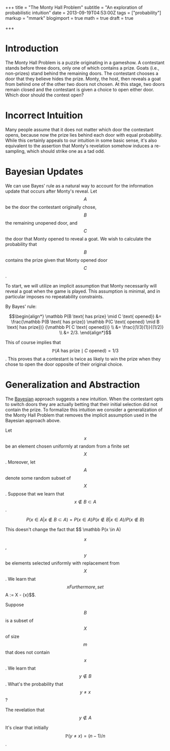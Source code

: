 +++
title = "The Monty Hall Problem"
subtitle = "An exploration of probabilistic intuition"
date = 2013-09-19T04:53:00Z
tags = ["probability"]
markup = "mmark"
blogimport = true
math = true
draft = true

+++

# Introduction

The Monty Hall Problem is a puzzle originating in a gameshow.
A contestant stands before three doors, only one of which contains a prize.
Goats (i.e., non-prizes) stand behind the remaining doors.
The contestant chooses a door that they believe hides the prize. Monty, the host,
then reveals a goat from behind one of the other two doors not chosen.
At this stage, two doors remain closed and the contestant is given a choice
to open either door. Which door should the contest open?


<!--more-->

#  Incorrect Intuition

Many people assume that it does not matter which door the contestant opens,
because now the prize lies behind each door with equal probability.  While this
certainly appeals to our intuition in some basic sense, it's also equivalent
to the assertion that Monty's revelation somehow induces a re-sampling, which
should strike one as a tad odd.


# Bayesian Updates

We can use Bayes' rule as a natural way to account for the information update
that occurs after Monty's reveal.  Let $$A$$ be the door the contestant
originally chose, $$B$$ the remaining unopened door, and $$C$$ the door that
Monty opened to reveal a goat. We wish to calculate the probability that $$B$$
contains the prize given that Monty opened door $$C$$.

To start, we will utilize an implicit assumption that Monty necessarily
will reveal a goat when the game is played. This assumption is minimal, and
in particular imposes no repeatability constraints.

By Bayes' rule:

$$\begin{align*}
\mathbb P(B \text{ has prize} \mid C \text{ opened})
&= \frac{\mathbb P(B \text{ has prize}) \mathbb P(C \text{ opened} \mid B \text{ has prize})}
{\mathbb P( C \text{ opened})} \\
&= \frac{(1/3)(1)}{(1/2)} \\
&= 2/3.
\end{align*}$$

This of course implies that $$\mathbb P( A \text{ has prize} \mid C \text{
opened} ) =1/3$$. This proves that a contestant is twice as likely to win the
prize when they chose to open the door opposite of their original choice.


# Generalization and Abstraction

The [Bayesian](#bayesian-updates) approach suggests a new intuition. When
the contestant opts to switch doors they are
actually betting that their initial selection did not contain the prize.
To formalize this intuition we consider a generalization of the Monty Hall
Problem that removes the implicit assumption used in the Bayesian approach above.

Let $$x$$ be an element chosen uniformly at random from a finite set $$X$$.
Moreover, let $$A$$ denote some random subset of $$X$$.
Suppose that we learn that $$x \notin B \subset A$$. 

$$
P(x \in A | x \notin B \subset A) = P(x \in A)P(x \notin B | x \in A)/P(x \notin B)
$$

This doesn't change
the fact that $$ \mathbb P(x \in A)

$$x$$, $$y$$ be elements selected uniformly with replacement from $$X$$.
We learn that $$ x
Furthermore, set $$A  := X - \{x\}$$. 

Suppose $$B$$ is a subset of $$X$$ of size $$m$$ that does not contain
$$x$$.  We learn that $$y \notin B$$. What's the probability that 
$$y \neq x$$?

The revelation that $$y \notin A$$

It's clear that initially $$\mathbb P(y \neq x) = (n-1)/n$$.

